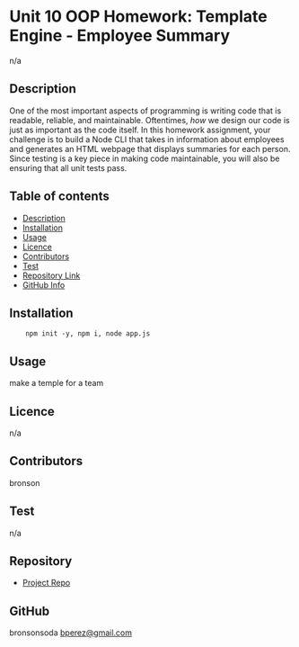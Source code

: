 
# **Unit 10 OOP Homework: Template Engine - Employee Summary**
n/a
## Description 
One of the most important aspects of programming is writing code that is readable, reliable, and maintainable. Oftentimes, *how* we design our code is just as important as the code itself. In this homework assignment, your challenge is to build a Node CLI that takes in information about employees and generates an HTML webpage that displays summaries for each person. Since testing is a key piece in making code maintainable, you will also be ensuring that all unit tests pass.
## Table of contents
- [Description](#Description)
- [Installation](#Installation)
- [Usage](#Usage)
- [Licence](#Licence)
- [Contributors](#Contributors)
- [Test](#Test)
- [Repository Link](#Repository)
- [GitHub Info](#GitHub) 
## Installation
        npm init -y, npm i, node app.js
## Usage
make a temple for a team
## Licence
n/a
## Contributors
bronson
## Test
n/a
## Repository
- [Project Repo](https://github.com/bronsonsoda/employee-summary)
## GitHub
bronsonsoda
bperez@gmail.com

